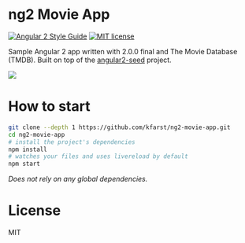 # ng2 Movie App

[![Angular 2 Style Guide](https://mgechev.github.io/angular2-style-guide/images/badge.svg)](https://angular.io/styleguide)
[![MIT license](http://img.shields.io/badge/license-MIT-brightgreen.svg)](http://opensource.org/licenses/MIT)

Sample Angular 2 app written with 2.0.0 final and The Movie Database (TMDB). Built on top of the [angular2-seed](https://github.com/mgechev/angular2-seed) project.

<img src='http://i.imgur.com/joO18cW.jpg' />

# How to start

```bash
git clone --depth 1 https://github.com/kfarst/ng2-movie-app.git
cd ng2-movie-app
# install the project's dependencies
npm install
# watches your files and uses livereload by default
npm start
```

_Does not rely on any global dependencies._

# License

MIT

